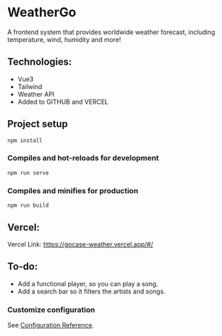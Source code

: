 # WeatherGo
A frontend system that provides worldwide weather forecast, including temperature, wind, humidity and more!

## Technologies:
 - Vue3
 - Tailwind
 - Weather API
 - Added to GITHUB and VERCEL
 
## Project setup
```
npm install
```

### Compiles and hot-reloads for development
```
npm run serve
```

### Compiles and minifies for production
```
npm run build
```

## Vercel:
 Vercel Link: https://gocase-weather.vercel.app/#/
 
 ## To-do:
 - Add a functional player, so you can play a song.
 - Add a search bar so it filters the artists and songs.

### Customize configuration
See [Configuration Reference](https://cli.vuejs.org/config/).
